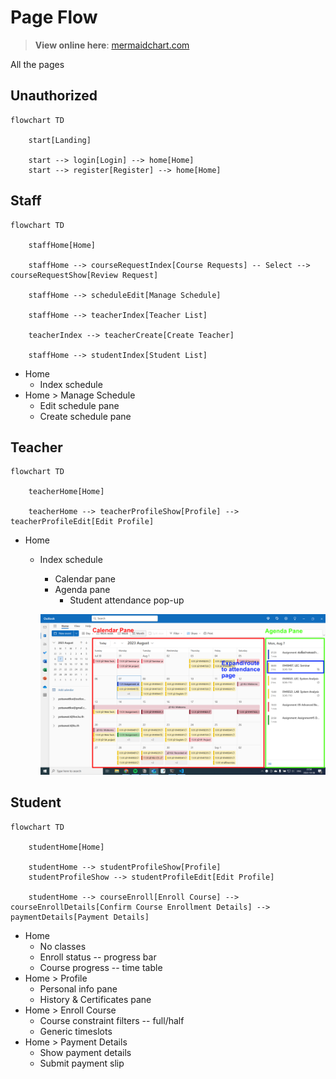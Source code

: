 # Page Flow

> **View online here**: [mermaidchart.com](https://www.mermaidchart.com/raw/7d0eb959-dbbf-4d38-822f-5882321e7f74?version=v0.1&theme=light&format=svg)  

All the pages


## Unauthorized

```mermaid
flowchart TD

    start[Landing]
    
    start --> login[Login] --> home[Home]
    start --> register[Register] --> home[Home]
```

## Staff

```mermaid
flowchart TD

    staffHome[Home]

    staffHome --> courseRequestIndex[Course Requests] -- Select --> courseRequestShow[Review Request]

    staffHome --> scheduleEdit[Manage Schedule]

    staffHome --> teacherIndex[Teacher List]

    teacherIndex --> teacherCreate[Create Teacher]

    staffHome --> studentIndex[Student List]
```

- Home
    - Index schedule
- Home > Manage Schedule
    - Edit schedule pane
    - Create schedule pane


## Teacher

```mermaid
flowchart TD

    teacherHome[Home]

    teacherHome --> teacherProfileShow[Profile] --> teacherProfileEdit[Edit Profile]
```

- Home
    - Index schedule
        - Calendar pane
        - Agenda pane
            - Student attendance pop-up

        ![outlook-calendar-view-annotated.png](../images/outlook-calendar-view-annotated.png)


## Student

```mermaid
flowchart TD

    studentHome[Home]

    studentHome --> studentProfileShow[Profile]
    studentProfileShow --> studentProfileEdit[Edit Profile]

    studentHome --> courseEnroll[Enroll Course] --> courseEnrollDetails[Confirm Course Enrollment Details] --> paymentDetails[Payment Details]
```

- Home
    - No classes
    - Enroll status -- progress bar
    - Course progress -- time table
- Home > Profile
    - Personal info pane
    - History & Certificates pane
- Home > Enroll Course
    - Course constraint filters -- full/half
    - Generic timeslots
- Home > Payment Details
    - Show payment details
    - Submit payment slip

